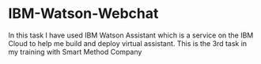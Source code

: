 # IBM-Watson-Webchat
In this task I have used IBM Watson Assistant which is a service on the IBM Cloud to help me build and deploy virtual assistant. This is the 3rd task in my  training with Smart Method Company
